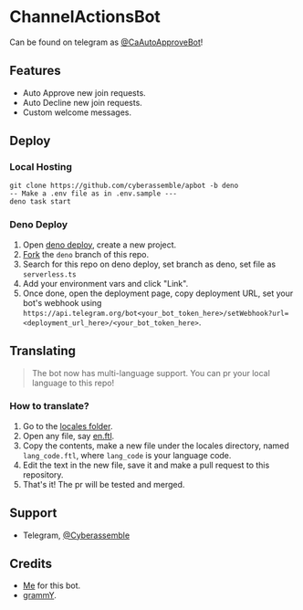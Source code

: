 # ChannelActionsBot

Can be found on telegram as
[@CaAutoApproveBot](https://t.me/CaAutoApproveBot)!

## Features

- Auto Approve new join requests.
- Auto Decline new join requests.
- Custom welcome messages.

## Deploy

### Local Hosting

```
git clone https://github.com/cyberassemble/apbot -b deno
-- Make a .env file as in .env.sample ---
deno task start
```

### Deno Deploy

1. Open [deno deploy](https://dash.deno.com/), create a new project.
2. [Fork](https://github.com/cyberassemble/apbot/fork) the `deno` branch of
   this repo.
3. Search for this repo on deno deploy, set branch as deno, set file as
   `serverless.ts`
4. Add your environment vars and click "Link".
5. Once done, open the deployment page, copy deployment URL, set your bot's
   webhook using
   `https://api.telegram.org/bot<your_bot_token_here>/setWebhook?url=<deployment_url_here>/<your_bot_token_here>`.


## Translating
> The bot now has multi-language support. You can pr your local language to this repo!

### How to translate?
1. Go to the [locales folder](./locales).
2. Open any file, say [en.ftl](./locales/en.ftl).
3. Copy the contents, make a new file under the locales directory, named `lang_code.ftl`, where `lang_code` is your language code. 
4. Edit the text in the new file, save it and make a pull request to this repository. 
5. That's it! The pr will be tested and merged.
   
## Support

- Telegram, [@Cyberassemble](https://t.me/+QGWFuGu8sH0wYTYy)

## Credits

- [Me](https://sobkiso.xyz) for this bot.
- [grammY](https://grammy.dev).
